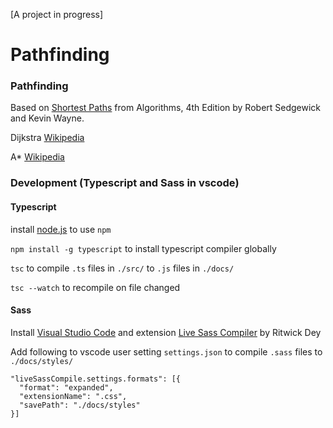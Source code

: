 [A project in progress]

# Pathfinding

### Pathfinding

Based on [Shortest Paths](https://algs4.cs.princeton.edu/44sp/) from Algorithms, 4th Edition by Robert Sedgewick and Kevin Wayne.

Dijkstra [Wikipedia](https://en.wikipedia.org/wiki/Dijkstra%27s_algorithm)

A* [Wikipedia](https://en.wikipedia.org/wiki/A*_search_algorithm)

### Development (Typescript and Sass in vscode)

#### Typescript

install [node.js](https://nodejs.org/en/download/) to use ``npm``

``npm install -g typescript`` to install typescript compiler globally

``tsc`` to compile ``.ts`` files in ``./src/`` to ``.js`` files in ``./docs/``

``tsc --watch`` to recompile on file changed

#### Sass

Install [Visual Studio Code](https://code.visualstudio.com/) and extension [Live Sass Compiler](https://github.com/ritwickdey/vscode-live-sass-compiler) by Ritwick Dey

Add following to vscode user setting ``settings.json`` to compile ``.sass`` files to ``./docs/styles/``
```
"liveSassCompile.settings.formats": [{
  "format": "expanded",
  "extensionName": ".css",
  "savePath": "./docs/styles"
}]
```
